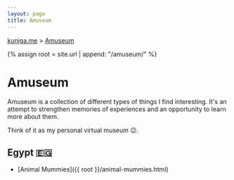 ```yaml
---
layout: page
title: Amuseum
---
```


<p>
  <a href="{{ site.url }}">kuniga.me</a> > <a href="{{ site.url }}/amuseum">Amuseum</a>
</p>

{% assign root = site.url | append: "/amuseum/" %}


# Amuseum

Amuseum is a collection of different types of things I find interesting. It's an attempt to strengthen memories of experiences and an opportunity to learn more about them.

Think of it as my personal virtual museum 😉.

## Egypt 🇪🇬

* [Animal Mummies]({{ root }}/animal-mummies.html)
